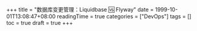 +++
title = "数据库变更管理：Liquidbase 🆚 Flyway"
date = 1999-10-01T13:08:47+08:00
readingTime = true
categories = ["DevOps"]
tags = []
toc = true 
draft = true
+++
